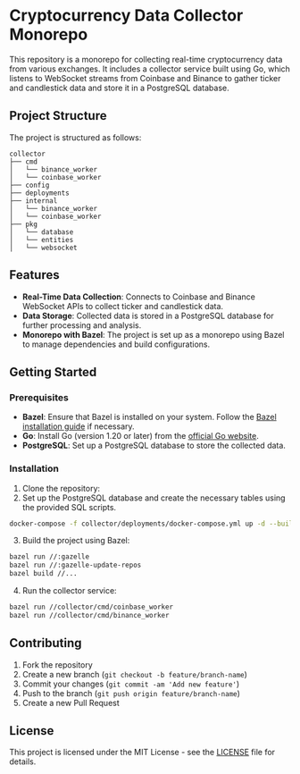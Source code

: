 # Cryptocurrency Data Collector Monorepo

This repository is a monorepo for collecting real-time cryptocurrency data from various exchanges. It includes a collector service built using Go, which listens to WebSocket streams from Coinbase and Binance to gather ticker and candlestick data and store it in a PostgreSQL database.

## Project Structure

The project is structured as follows:

```
collector
├── cmd
│   └── binance_worker
│   └── coinbase_worker
├── config
├── deployments
├── internal
│   └── binance_worker
│   └── coinbase_worker
├── pkg
│   └── database
│   └── entities
│   └── websocket
```

## Features

- **Real-Time Data Collection**: Connects to Coinbase and Binance WebSocket APIs to collect ticker and candlestick data.
- **Data Storage**: Collected data is stored in a PostgreSQL database for further processing and analysis.
- **Monorepo with Bazel**: The project is set up as a monorepo using Bazel to manage dependencies and build configurations.

## Getting Started

### Prerequisites

- **Bazel**: Ensure that Bazel is installed on your system. Follow the [Bazel installation guide](https://bazel.build/install) if necessary.
- **Go**: Install Go (version 1.20 or later) from the [official Go website](https://golang.org/dl/).
- **PostgreSQL**: Set up a PostgreSQL database to store the collected data.

### Installation

1. Clone the repository:
2. Set up the PostgreSQL database and create the necessary tables using the provided SQL scripts.

```bash
docker-compose -f collector/deployments/docker-compose.yml up -d --build
```

3. Build the project using Bazel:

```bash
bazel run //:gazelle
bazel run //:gazelle-update-repos
bazel build //...
```

4. Run the collector service:

```bash
bazel run //collector/cmd/coinbase_worker
bazel run //collector/cmd/binance_worker
```

## Contributing

1. Fork the repository
2. Create a new branch (`git checkout -b feature/branch-name`)
3. Commit your changes (`git commit -am 'Add new feature'`)
4. Push to the branch (`git push origin feature/branch-name`)
5. Create a new Pull Request

## License

This project is licensed under the MIT License - see the [LICENSE](LICENSE) file for details.
